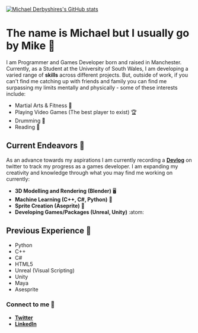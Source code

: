 [![Michael Derbyshires's GitHub stats](https://github-readme-stats.vercel.app/api?username=Michael-Derbyshire)](https://github.com/anuraghazra/github-readme-stats)

# The name is Michael but I usually go by Mike 🤝

I am Programmer and Games Developer born and raised in Manchester. Currently, as a Student at the University of South Wales, I am developing a varied range of **skills** across different projects. But, outside of work, if you can't find me catching up with friends and family you can find me surpassing my limits mentally and physically - some of these interests include:

- Martial Arts & Fitness 🥋
- Playing Video Games (The best player to exist) 🏆
- Drumming 🥁
- Reading 📖

## Current Endeavors 📍

As an advance towards my aspirations I am currently recording a [**Devlog**](https://twitter.com/BlupandaDevs) on twitter to track my progress as a games developer. I am expanding my creativity and knowledge through what you may find me working on currently:

- **3D Modelling and Rendering (Blender)** 🖥️
- **Machine Learning (C++, C#, Python)** 👾
- **Sprite Creation (Aseprite)** 🎥
- **Developing Games/Packages (Unreal, Unity)** :atom:

## Previous Experience 📰

- Python
- C++
- C#
- HTML5
- Unreal (Visual Scripting)
- Unity
- Maya
- Asesprite


### Connect to me 📩

- [**Twitter**](https://twitter.com/BlupandaDevs)
- [**LinkedIn**](https://www.linkedin.com/in/michael-derbyshire-647545255/)
